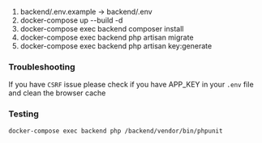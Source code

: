 1. backend/.env.example -> backend/.env
2. docker-compose up --build -d
3. docker-compose exec backend composer install
4. docker-compose exec backend php artisan migrate
5. docker-compose exec backend php artisan key:generate

### Troubleshooting
If you have `CSRF` issue please check if you have APP_KEY in your `.env` file and clean the browser cache

### Testing
``
docker-compose exec backend php /backend/vendor/bin/phpunit
``
